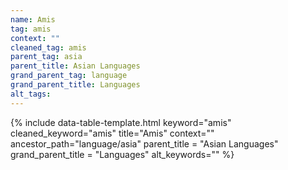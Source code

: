 ```yaml
---
name: Amis
tag: amis
context: ""
cleaned_tag: amis
parent_tag: asia
parent_title: Asian Languages
grand_parent_tag: language
grand_parent_title: Languages
alt_tags: 
---
```


{% include data-table-template.html 
  keyword="amis" 
  cleaned_keyword="amis" 
  title="Amis"
  context=""
  ancestor_path="language/asia" 
  parent_title = "Asian Languages"
  grand_parent_title = "Languages"
  alt_keywords=""
%}

